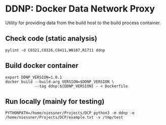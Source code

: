 # DDNP: Docker Data Network Proxy

Utility for providing data from the build host to the build process container.


## Check code (static analysis)

```
pylint -d C0321,C0326,C0411,W0107,R1711 ddnp
```

## Build docker container

```
export DDNP_VERSION=1.0.1
docker build --build-arg VERSION=$DDNP_VERSION \
             --tag ddnp:${DDNP_VERSION} - < Dockerfile
```

## Run locally (mainly for testing)

```
PYTHONPATH=/home/niessner/Projects/DCP python3 -m ddnp -e /home/niessner/Projects/DCP/example.txt -v /tmp/test
```
